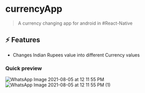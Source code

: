 # currencyApp

> A currency changing app for android in #React-Native

## ⚡ Features

- Changes Indian Rupees value into different Currency values

### Quick preview

![WhatsApp Image 2021-08-05 at 12 11 55 PM](https://user-images.githubusercontent.com/84665079/128305555-842b9cc8-244e-4477-88bc-e75bd0973037.jpeg)
![WhatsApp Image 2021-08-05 at 12 11 55 PM (1)](https://user-images.githubusercontent.com/84665079/128305596-579ae20e-8ca9-4e96-a8c6-b75b63fc7dd4.jpeg)
